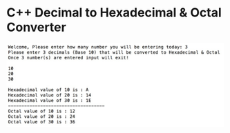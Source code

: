 # C++ Decimal to Hexadecimal & Octal Converter

![Alt text](https://github.com/AlisikanderAhmed/C-Plus-Plus/blob/master/Images/HexToDec.jpg "Example Input")
